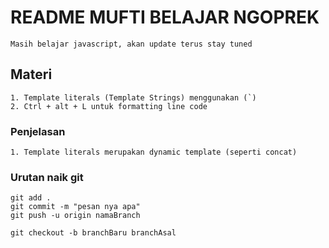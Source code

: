 # README MUFTI BELAJAR NGOPREK

```
Masih belajar javascript, akan update terus stay tuned
```

## Materi
```
1. Template literals (Template Strings) menggunakan (`)
2. Ctrl + alt + L untuk formatting line code
```

### Penjelasan
```
1. Template literals merupakan dynamic template (seperti concat)
```

### Urutan naik git
```git
git add .
git commit -m "pesan nya apa"
git push -u origin namaBranch
```
```
git checkout -b branchBaru branchAsal
```